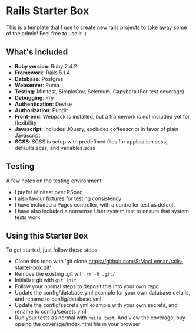# Rails Starter Box

This is a template that I use to create new rails projects to take away some of the admin! Feel free to use it :)

## What's included
- **Ruby version**: Ruby 2.4.2
- **Framework**: Rails 5.1.4
- **Database**: Postgres
- **Webserver**: Puma
- **Testing**: Minitest, SimpleCov, Selenium, Capybara (For test coverage)
- **Debugging**: Pry
- **Authentication**: Devise
- **Authorization**: Pundit
- **Front-end**: Webpack is installed, but a framework is not included yet for flexibility
- **Javascript**: Includes JQuery, excludes coffeescript in favor of plain Javascript
- **SCSS**: SCSS is setup with predefined files for application.scss, defaults.scss, and variables.scss

## Testing
A few notes on the testing environment
- I prefer Minitest over RSpec
- I also favour fixtures for testing consistency
- I have included a Pages controller, with a controller test as default
- I have also included a nonsense User system test to ensure that system tests work

## Using this Starter Box
To get started, just follow these steps:
- Clone this repo with 'git clone https://github.com/StMacLennan/rails-starter-box.git'
- Remove the existing .git with `rm -R .git/`
- Initialize git with `git init`
- Follow your normal steps to deposit this into your own repo
- Update the config/database.yml.example for your own database details, and rename to config/database.yml
- Update the config/secrets.yml.example with your own secrets, and rename to config/secrets.yml
- Run your tests as normal with `rails test`. And view the coverage, buy opeing the coverage/index.html file in your browser
